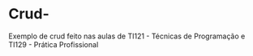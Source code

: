# Crud-
Exemplo de crud feito nas aulas de TI121 - Técnicas de Programação e TI129 - Prática Profissional
